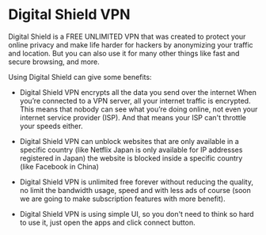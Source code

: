# Digital Shield VPN


Digital Shield is a FREE UNLIMITED VPN that was created to protect your online privacy and make life harder for hackers by anonymizing your traffic and location. But you can also use it for many other things like fast and secure browsing, and more.

Using Digital Shield can give some benefits:
* Digital Shield VPN encrypts all the data you send over the internet
When you’re connected to a VPN server, all your internet traffic is encrypted. This means that nobody can see what you’re doing online, not even your internet service provider (ISP). And that means your ISP can't throttle your speeds either.

* Digital Shield VPN can unblock websites that are only available in a specific country (like Netflix Japan is only available for IP addresses registered in Japan) the website is blocked inside a specific country (like Facebook in China)

* Digital Shield VPN is unlimited free forever without reducing the quality, no limit the bandwidth usage, speed and with less ads of course (soon we are going to make subscription features with more benefit).

* Digital Shield VPN is using simple UI, so you don't need to think so hard to use it, just open the apps and click connect button.
